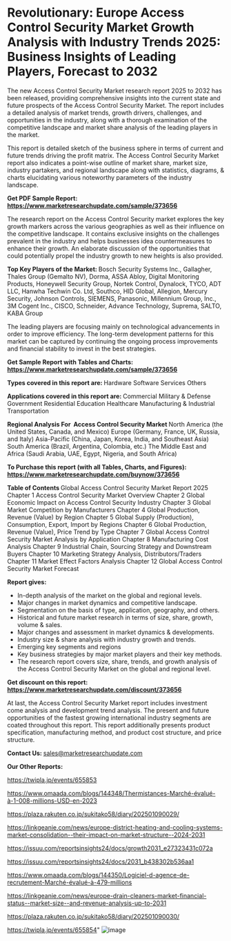 # Revolutionary: Europe Access Control Security Market Growth Analysis with Industry Trends 2025: Business Insights of Leading Players, Forecast to 2032

The new Access Control Security Market research report 2025 to 2032 has been released, providing comprehensive insights into the current state and future prospects of the Access Control Security Market. The report includes a detailed analysis of market trends, growth drivers, challenges, and opportunities in the industry, along with a thorough examination of the competitive landscape and market share analysis of the leading players in the market.

This report is detailed sketch of the business sphere in terms of current and future trends driving the profit matrix. The Access Control Security Market report also indicates a point-wise outline of market share, market size, industry partakers, and regional landscape along with statistics, diagrams, &amp; charts elucidating various noteworthy parameters of the industry landscape.

<strong><b>Get PDF Sample Report: <a href=https://www.marketresearchupdate.com/sample/373656>https://www.marketresearchupdate.com/sample/373656</a></b></strong>

The research report on the Access Control Security market explores the key growth markers across the various geographies as well as their influence on the competitive landscape. It contains exclusive insights on the challenges prevalent in the industry and helps businesses idea countermeasures to enhance their growth. An elaborate discussion of the opportunities that could potentially propel the industry growth to new heights is also provided.

<strong><b>Top Key Players of the Market:
</b></strong>Bosch Security Systems Inc., Gallagher, Thales Group (Gemalto NV), Dorma, ASSA Abloy, Digital Monitoring Products, Honeywell Security Group, Nortek Control, Dynalock, TYCO, ADT LLC, Hanwha Techwin Co. Ltd, Southco, HID Global, Allegion, Mercury Security, Johnson Controls, SIEMENS, Panasonic, Millennium Group, Inc., 3M Cogent Inc., CISCO, Schneider, Advance Technology, Suprema, SALTO, KABA Group<strong><b>
</b></strong>

The leading players are focusing mainly on technological advancements in order to improve efficiency. The long-term development patterns for this market can be captured by continuing the ongoing process improvements and financial stability to invest in the best strategies.

<strong><b>Get Sample Report with Tables and Charts: <a href=https://www.marketresearchupdate.com/sample/373656>https://www.marketresearchupdate.com/sample/373656</a></b></strong>

<strong><b>Types covered in this report are:
</b></strong>Hardware
Software
Services
Others<strong><b>
</b></strong>

<strong><b>Applications covered in this report are:
</b></strong>Commercial
Military & Defense
Government
Residential
Education
Healthcare
Manufacturing & Industrial
Transportation<strong><b>
</b></strong>

<strong><b>Regional Analysis For  Access Control Security Market</b></strong><strong><b>
</b></strong>North America (the United States, Canada, and Mexico)
Europe (Germany, France, UK, Russia, and Italy)
Asia-Pacific (China, Japan, Korea, India, and Southeast Asia)
South America (Brazil, Argentina, Colombia, etc.)
The Middle East and Africa (Saudi Arabia, UAE, Egypt, Nigeria, and South Africa)

<strong><b>To Purchase this report (with all Tables, Charts, and Figures): <a href=https://www.marketresearchupdate.com/buynow/373656>https://www.marketresearchupdate.com/buynow/373656</a></b></strong>

<strong><b>Table of Contents</b></strong><strong><b>
</b></strong>Global Access Control Security Market Report 2025
Chapter 1 Access Control Security Market Overview
Chapter 2 Global Economic Impact on Access Control Security Industry
Chapter 3 Global Market Competition by Manufacturers
Chapter 4 Global Production, Revenue (Value) by Region
Chapter 5 Global Supply (Production), Consumption, Export, Import by Regions
Chapter 6 Global Production, Revenue (Value), Price Trend by Type
Chapter 7 Global Access Control Security Market Analysis by Application
Chapter 8 Manufacturing Cost Analysis
Chapter 9 Industrial Chain, Sourcing Strategy and Downstream Buyers
Chapter 10 Marketing Strategy Analysis, Distributors/Traders
Chapter 11 Market Effect Factors Analysis
Chapter 12 Global Access Control Security Market Forecast

<strong><b>Report gives:</b></strong>

- In-depth analysis of the market on the global and regional levels.
- Major changes in market dynamics and competitive landscape.
- Segmentation on the basis of type, application, geography, and others.
- Historical and future market research in terms of size, share, growth, volume &amp; sales.
- Major changes and assessment in market dynamics &amp; developments.
- Industry size &amp; share analysis with industry growth and trends.
- Emerging key segments and regions
- Key business strategies by major market players and their key methods.
- The research report covers size, share, trends, and growth analysis of the Access Control Security Market on the global and regional level.

<strong><b>Get discount on this report: <a href=https://www.marketresearchupdate.com/discount/373656>https://www.marketresearchupdate.com/discount/373656</a></b></strong>

At last, the Access Control Security Market report includes investment come analysis and development trend analysis. The present and future opportunities of the fastest growing international industry segments are coated throughout this report. This report additionally presents product specification, manufacturing method, and product cost structure, and price structure.

<strong><b>Contact Us:
</b></strong>sales@marketresearchupdate.com

<strong>Our Other Reports:</strong>

<a href=https://twipla.jp/events/655853>https://twipla.jp/events/655853</a>

<a href=https://www.omaada.com/blogs/144348/Thermistances-Marché-évalué-à-1-008-millions-USD-en-2023>https://www.omaada.com/blogs/144348/Thermistances-Marché-évalué-à-1-008-millions-USD-en-2023</a>

<a href=https://plaza.rakuten.co.jp/sukitako58/diary/202501090029/>https://plaza.rakuten.co.jp/sukitako58/diary/202501090029/</a>

<a href=https://linkgeanie.com/news/europe-district-heating-and-cooling-systems-market-consolidation--their-impact-on-market-structure--2024-2031>https://linkgeanie.com/news/europe-district-heating-and-cooling-systems-market-consolidation--their-impact-on-market-structure--2024-2031</a>

<a href=https://issuu.com/reportsinsights24/docs/growth2031_e27323431c072a>https://issuu.com/reportsinsights24/docs/growth2031_e27323431c072a</a>

<a href=https://issuu.com/reportsinsights24/docs/2031_b438302b536aa1>https://issuu.com/reportsinsights24/docs/2031_b438302b536aa1</a>

<a href=https://www.omaada.com/blogs/144350/Logiciel-d-agence-de-recrutement-Marché-évalué-à-479-millions>https://www.omaada.com/blogs/144350/Logiciel-d-agence-de-recrutement-Marché-évalué-à-479-millions</a>

<a href=https://linkgeanie.com/news/europe-drain-cleaners-market-financial-status--market-size--and-revenue-analysis-up-to-2031>https://linkgeanie.com/news/europe-drain-cleaners-market-financial-status--market-size--and-revenue-analysis-up-to-2031</a>

<a href=https://plaza.rakuten.co.jp/sukitako58/diary/202501090030/>https://plaza.rakuten.co.jp/sukitako58/diary/202501090030/</a>

<a href=https://twipla.jp/events/655854>https://twipla.jp/events/655854</a>"
![image](https://github.com/user-attachments/assets/f49aea44-78f2-45a7-b873-1e3cd9bc0253)
